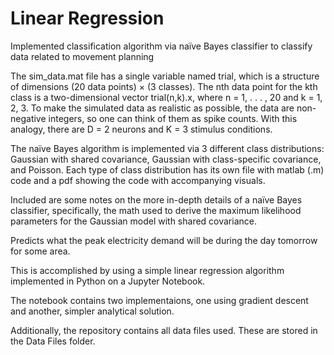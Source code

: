# Linear Regression
Implemented classification algorithm via naïve Bayes classifier to classify data related to movement planning 

The sim_data.mat file has a single variable named
trial, which is a structure of dimensions (20 data points) × (3 classes). The nth data
point for the kth class is a two-dimensional vector trial(n,k).x, where n = 1, . . . , 20
and k = 1, 2, 3.
To make the simulated data as realistic as possible, the data are non-negative integers, 
so one can think of them as spike counts. With this analogy, there are D = 2 neurons
and K = 3 stimulus conditions.

The naïve Bayes algorithm is implemented via 3 different class distributions: Gaussian with shared covariance, Gaussian with class-specific covariance, and Poisson. 
Each type of class distribution has its own file with matlab (.m) code and a pdf showing the code with accompanying visuals. 

Included are some notes on the more in-depth details of a naïve Bayes classifier, specifically, the math used to derive the maximum likelihood parameters for the 
Gaussian model with shared covariance.

Predicts what the peak electricity demand will be during the day tomorrow for some area. 

This is accomplished by using a simple linear regression algorithm implemented in Python on a Jupyter Notebook.

The notebook contains two implementaions, one using gradient descent and another, simpler analytical solution.

Additionally, the repository contains all data files used. These are stored in the Data Files folder.
